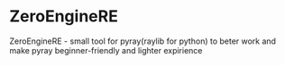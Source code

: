 # ZeroEngineRE
ZeroEngineRE - small tool for pyray(raylib for python) to beter work and make pyray beginner-friendly and lighter expirience

